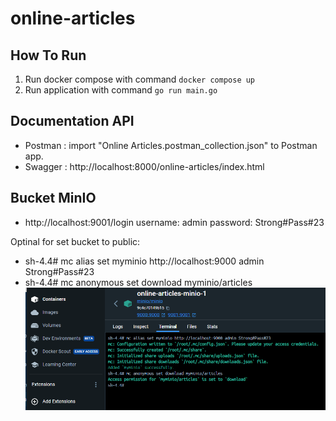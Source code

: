 # online-articles

## How To Run

1. Run docker compose with command `docker compose up`
2. Run application with command `go run main.go`

## Documentation API
- Postman : import "Online Articles.postman_collection.json" to Postman app.
- Swagger : http://localhost:8000/online-articles/index.html

## Bucket MinIO
- http://localhost:9001/login
    username: admin
    password: Strong#Pass#23

Optinal for set bucket to public:
- sh-4.4# mc alias set myminio http://localhost:9000 admin Strong#Pass#23
- sh-4.4# mc anonymous set download myminio/articles
![Alt text](/img/1.png)